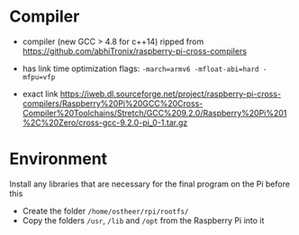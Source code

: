 # Compiler

* compiler (new GCC > 4.8 for c++14) ripped from
https://github.com/abhiTronix/raspberry-pi-cross-compilers

* has link time optimization flags:
`-march=armv6 -mfloat-abi=hard -mfpu=vfp`

* exact link
https://iweb.dl.sourceforge.net/project/raspberry-pi-cross-compilers/Raspberry%20Pi%20GCC%20Cross-Compiler%20Toolchains/Stretch/GCC%209.2.0/Raspberry%20Pi%201%2C%20Zero/cross-gcc-9.2.0-pi_0-1.tar.gz

# Environment
Install any libraries that are necessary for the final program on the Pi before this

* Create the folder `/home/ostheer/rpi/rootfs/`
* Copy the folders `/usr`, `/lib` and `/opt` from the Raspberry Pi into it
